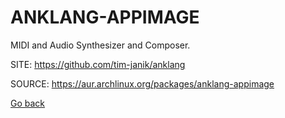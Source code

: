 # ANKLANG-APPIMAGE

 MIDI and Audio Synthesizer and Composer.

 SITE: https://github.com/tim-janik/anklang

 SOURCE: https://aur.archlinux.org/packages/anklang-appimage

 [Go back](https://portable-linux-apps.github.io/apps.html)
